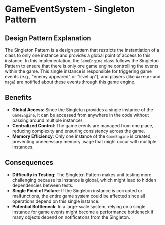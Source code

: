 # GameEventSystem - Singleton Pattern

## Design Pattern Explanation
The Singleton Pattern is a design pattern that restricts the instantiation of a class to only one instance and provides a global point of access to this instance. In this implementation, the `GameEngine` class follows the Singleton Pattern to ensure that there is only one game engine controlling the events within the game. This single instance is responsible for triggering game events (e.g., "enemy appeared" or "level up"), and players (like `Warrior` and `Mage`) are notified about these events through this game engine.

## Benefits
- **Global Access**: Since the Singleton provides a single instance of the `GameEngine`, it can be accessed from anywhere in the code without passing around multiple instances.
- **Centralized Control**: The game events are managed from one place, reducing complexity and ensuring consistency across the game.
- **Memory Efficiency**: Only one instance of the `GameEngine` is created, preventing unnecessary memory usage that might occur with multiple instances.

## Consequences
- **Difficulty in Testing**: The Singleton Pattern makes unit testing more challenging because its instance is global, which might lead to hidden dependencies between tests.
- **Single Point of Failure**: If the Singleton instance is corrupted or malfunctions, the entire game system could be affected since all operations depend on this single instance.
- **Potential Bottleneck**: In a large-scale system, relying on a single instance for game events might become a performance bottleneck if many objects depend on notifications from the Singleton.

